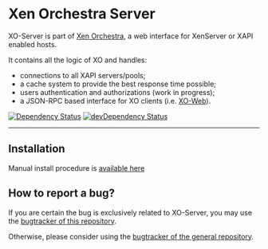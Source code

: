 # Xen Orchestra Server

XO-Server is part of [Xen Orchestra](https://github.com/vatesfr/xo), a web interface for XenServer or XAPI enabled hosts.

It contains all the logic of XO and handles:

- connections to all XAPI servers/pools;
- a cache system to provide the best response time possible;
- users authentication and authorizations (work in progress);
- a JSON-RPC based interface for XO clients (i.e. [XO-Web](https://github.com/vatesfr/xo-web)).

[![Dependency Status](https://david-dm.org/vatesfr/xo-server.svg?theme=shields.io)](https://david-dm.org/vatesfr/xo-server)
[![devDependency Status](https://david-dm.org/vatesfr/xo-server/dev-status.svg?theme=shields.io)](https://david-dm.org/vatesfr/xo-server#info=devDependencies)

___

## Installation

Manual install procedure is [available here](https://github.com/vatesfr/xo/blob/master/doc/installation/README.md#installation)

## How to report a bug?

If you are certain the bug is exclusively related to XO-Server, you may use the [bugtracker of this repository](https://github.com/vatesfr/xo-server/issues).

Otherwise, please consider using the [bugtracker of the general repository](https://github.com/vatesfr/xo/issues).
